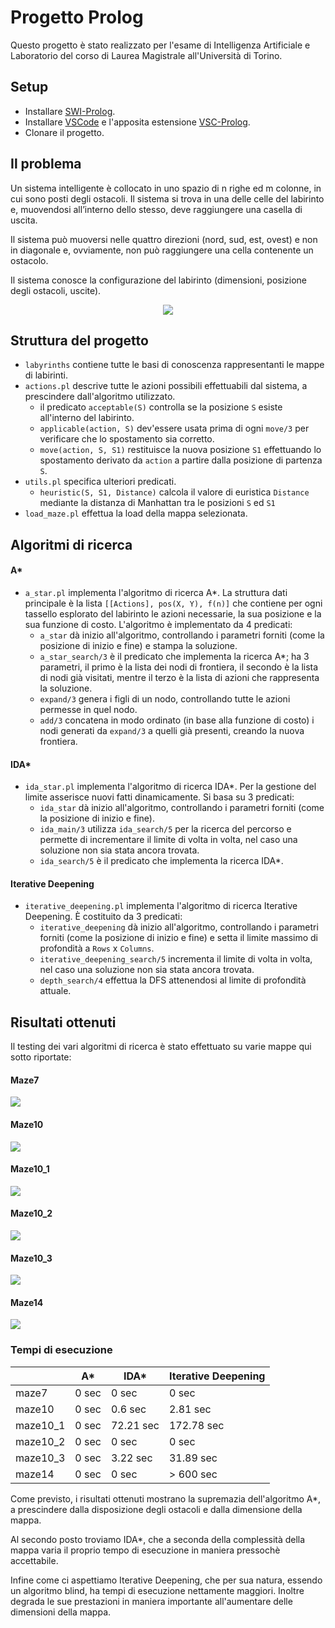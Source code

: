 # Progetto Prolog

Questo progetto è stato realizzato per l'esame di Intelligenza Artificiale e Laboratorio del corso di Laurea Magistrale all'Università di Torino.

## Setup
- Installare [SWI-Prolog](https://www.swi-prolog.org/download/stable).
- Installare [VSCode](https://code.visualstudio.com/download) e l'apposita estensione [VSC-Prolog](https://marketplace.visualstudio.com/items?itemName=arthurwang.vsc-prolog).
- Clonare il progetto.

## Il problema
Un sistema intelligente è collocato in uno spazio di n righe ed m colonne, in cui sono posti degli ostacoli. Il sistema si trova in una delle celle del labirinto e, muovendosi all’interno dello stesso, deve raggiungere una casella di uscita.

Il sistema può muoversi nelle quattro direzioni (nord, sud, est, ovest) e non in diagonale e, ovviamente, non può raggiungere una cella contenente un ostacolo.

Il sistema conosce la configurazione del labirinto (dimensioni, posizione degli ostacoli, uscite).

<p align="center">
  <img src="https://github.com/lorenzofavaro/IA-Prolog/blob/master/labyrinths/maze10.png"/>
</p>

## Struttura del progetto
- `labyrinths` contiene tutte le basi di conoscenza rappresentanti le mappe di labirinti.
- `actions.pl` descrive tutte le azioni possibili effettuabili dal sistema, a prescindere dall'algoritmo utilizzato.
  - il predicato `acceptable(S)` controlla se la posizione `S` esiste all'interno del labirinto.
  - `applicable(action, S)` dev'essere usata prima di ogni `move/3` per verificare che lo spostamento sia corretto.
  - `move(action, S, S1)` restituisce la nuova posizione `S1` effettuando lo spostamento derivato da `action` a partire dalla posizione di partenza `S`.
- `utils.pl` specifica ulteriori predicati.
  - `heuristic(S, S1, Distance)` calcola il valore di euristica `Distance` mediante la distanza di Manhattan tra le posizioni `S` ed `S1`
- `load_maze.pl` effettua la load della mappa selezionata.

## Algoritmi di ricerca
#### A*
- `a_star.pl` implementa l'algoritmo di ricerca A*. La struttura dati principale è la lista `[[Actions], pos(X, Y), f(n)]` che contiene per ogni tassello esplorato del labirinto le azioni necessarie, la sua posizione e la sua funzione di costo. L'algoritmo è implementato da 4 predicati:
  - `a_star` dà inizio all'algoritmo, controllando i parametri forniti (come la posizione di inizio e fine) e stampa la soluzione.
  - `a_star_search/3` è il predicato che implementa la ricerca A*; ha 3 parametri, il primo è la lista dei nodi di frontiera, il secondo è la lista di nodi già visitati, mentre il terzo è la lista di azioni che rappresenta la soluzione.
  - `expand/3` genera i figli di un nodo, controllando tutte le azioni permesse in quel nodo.
  - `add/3` concatena in modo ordinato (in base alla funzione di costo) i nodi generati da `expand/3` a quelli già presenti, creando la nuova frontiera.
#### IDA*
- `ida_star.pl` implementa l'algoritmo di ricerca IDA*. Per la gestione del limite asserisce nuovi fatti dinamicamente. Si basa su 3 predicati:
  - `ida_star` dà inizio all'algoritmo, controllando i parametri forniti (come la posizione di inizio e fine).
  - `ida_main/3` utilizza `ida_search/5` per la ricerca del percorso e permette di incrementare il limite di volta in volta, nel caso una soluzione non sia stata ancora trovata.
  - `ida_search/5` è il predicato che implementa la ricerca IDA*.
#### Iterative Deepening
- `iterative_deepening.pl` implementa l'algoritmo di ricerca Iterative Deepening. È costituito da 3 predicati:
  - `iterative_deepening` dà inizio all'algoritmo, controllando i parametri forniti (come la posizione di inizio e fine) e setta il limite massimo di profondità a `Rows` x `Columns`.
  - `iterative_deepening_search/5` incrementa il limite di volta in volta, nel caso una soluzione non sia stata ancora trovata.
  - `depth_search/4` effettua la DFS attenendosi al limite di profondità attuale.

## Risultati ottenuti
Il testing dei vari algoritmi di ricerca è stato effettuato su varie mappe qui sotto riportate:

#### Maze7
<img src="https://github.com/lorenzofavaro/IA-Prolog/blob/master/labyrinths/maze7_mini.png"/>

#### Maze10
<img src="https://github.com/lorenzofavaro/IA-Prolog/blob/master/labyrinths/maze10_mini.png"/>

#### Maze10_1
<img src="https://github.com/lorenzofavaro/IA-Prolog/blob/master/labyrinths/maze10_1_mini.png"/>

#### Maze10_2
<img src="https://github.com/lorenzofavaro/IA-Prolog/blob/master/labyrinths/maze10_2_mini.png"/>

#### Maze10_3
<img src="https://github.com/lorenzofavaro/IA-Prolog/blob/master/labyrinths/maze10_3_mini.png"/>

#### Maze14
<img src="https://github.com/lorenzofavaro/IA-Prolog/blob/master/labyrinths/maze14_mini.png"/>

### Tempi di esecuzione

|          | A*    | IDA*      | Iterative Deepening |
|----------|-------|-----------|---------------------|
| maze7    | 0 sec | 0 sec     | 0 sec               |
| maze10   | 0 sec | 0.6 sec   | 2.81 sec            |
| maze10_1 | 0 sec | 72.21 sec | 172.78 sec          |
| maze10_2 | 0 sec | 0 sec     | 0 sec               |
| maze10_3 | 0 sec | 3.22 sec  | 31.89 sec           |
| maze14   | 0 sec | 0 sec     | > 600 sec           |

Come previsto, i risultati ottenuti mostrano la supremazia dell'algoritmo A*, a prescindere dalla disposizione degli ostacoli e dalla dimensione della mappa.

Al secondo posto troviamo IDA*, che a seconda della complessità della mappa varia il proprio tempo di esecuzione in maniera pressochè accettabile.

Infine come ci aspettiamo Iterative Deepening, che per sua natura, essendo un algoritmo blind, ha tempi di esecuzione nettamente maggiori. Inoltre degrada le sue prestazioni in maniera importante all'aumentare delle dimensioni della mappa.
